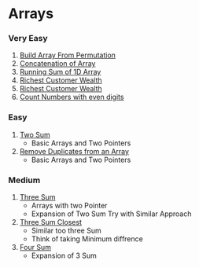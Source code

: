 # Arrays

### Very Easy

1. [Build Array From Permutation](https://leetcode.com/problems/build-array-from-permutation/)
2. [Concatenation of Array](https://leetcode.com/problems/concatenation-of-array/)
3. [Running Sum of 1D Array](https://leetcode.com/problems/running-sum-of-1d-array)
4. [Richest Customer Wealth](https://leetcode.com/problems/richest-customer-wealth)
5. [Richest Customer Wealth](https://leetcode.com/problems/richest-customer-wealth)
6. [Count Numbers with even digits](https://leetcode.com/problems/find-numbers-with-even-number-of-digits/)

### Easy

1. [Two Sum](https://leetcode.com/problems/two-sum)
   - Basic Arrays and Two Pointers
2. [Remove Duplicates from an Array](https://leetcode.com/problems/remove-duplicates-from-sorted-array/)
   - Basic Arrays and Two Pointers

### Medium

1. [Three Sum](https://leetcode.com/problems/3sum)
   - Arrays with two Pointer
   - Expansion of Two Sum Try with Similar Approach
2. [Three Sum Closest](https://leetcode.com/problems/3sum-closest)
   - Similar too three Sum
   - Think of taking Minimum diffrence
3. [Four Sum](https://leetcode.com/problems/4sum)
   - Expansion of 3 Sum
